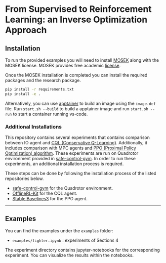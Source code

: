 # From Supervised to Reinforcement Learning: an Inverse Optimization Approach

## Installation

To run the provided examples you will need to install [MOSEK](https://docs.mosek.com/10.0/install/installation.html) along with the MOSEK license. MOSEK provides free academic [license](https://www.mosek.com/products/academic-licenses/).

Once the MOSEK installation is completed you can install the required packages and the research package.

```bash
pip install -r requirements.txt
pip install -e .
```

Alternatively, you can use [apptainer](https://apptainer.org/) to build an image using the ```image.def``` file. Run ```start.sh --build``` to build a apptainer image and run ```start.sh --run``` to start a container running vs-code.

### Additional Installations

This repository contains several experiments that contains comparison between IO agent and [CQL (Conservative Q-Learning)](https://arxiv.org/abs/2006.04779). Additionally, it includes comparison with MPC agents and [PPO (Proximal Policy Optimization) algorithm](https://arxiv.org/abs/1707.06347). These experiments are run on Quadrotor environment provided in [safe-control-gym](https://arxiv.org/abs/2108.06266). In order to run these experiments, an additional installation process is required.

These steps can be done by following the installation process of the listed repositories below.
- [safe-control-gym](https://github.com/utiasDSL/safe-control-gym) for the Quadrotor environment.
- [OfflineRL-Kit](https://github.com/yihaosun1124/OfflineRL-Kit/tree/main) for the CQL agent.
- [Stable Baselines3](https://stable-baselines3.readthedocs.io/en/master/guide/install.html) for the PPO agent.

- - -
## Examples

You can find the examples under the ```examples``` folder:

- `examples/fighter.ipynb` : experiments of Sections 4

The experiment directory contains jupyter-notebooks for the corresponding experiment. You can visualize the results within the notebooks.